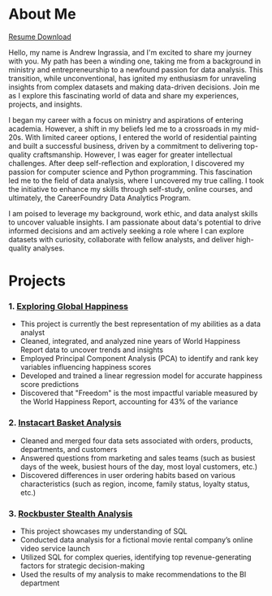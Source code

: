 # About Me

[Resume Download](https://github.com/A-Ingrassia/A-Ingrassia/blob/main/Ingrassia%20Andrew%20Resume.pdf)

Hello, my name is Andrew Ingrassia, and I'm excited to share my journey with you. My path has been a winding one, taking me from a background in ministry and entrepreneurship to a newfound passion for data analysis. This transition, while unconventional, has ignited my enthusiasm for unraveling insights from complex datasets and making data-driven decisions. Join me as I explore this fascinating world of data and share my experiences, projects, and insights.

I began my career with a focus on ministry and aspirations of entering academia. However, a shift in my beliefs led me to a crossroads in my mid-20s. With limited career options, I entered the world of residential painting and built a successful business, driven by a commitment to delivering top-quality craftsmanship. However, I was eager for greater intellectual challenges. After deep self-reflection and exploration, I discovered my passion for computer science and Python programming. This fascination led me to the field of data analysis, where I uncovered my true calling. I took the initiative to enhance my skills through self-study, online courses, and ultimately, the CareerFoundry Data Analytics Program.

I am poised to leverage my background, work ethic, and data analyst skills to uncover valuable insights. I am passionate about data's potential to drive informed decisions and am actively seeking a role where I can explore datasets with curiosity, collaborate with fellow analysts, and deliver high-quality analyses.

# Projects
### 1. [Exploring Global Happiness](https://github.com/A-Ingrassia/Exploring-Global-Happiness)
- This project is currently the best representation of my abilities as a data analyst
- Cleaned, integrated, and analyzed nine years of World Happiness Report data to uncover trends and insights
- Employed Principal Component Analysis (PCA) to identify and rank key variables influencing happiness scores
- Developed and trained a linear regression model for accurate happiness score predictions
- Discovered that "Freedom" is the most impactful variable measured by the World Happiness Report, accounting for 43% of the variance

### 2. [Instacart Basket Analysis](https://github.com/A-Ingrassia/Instacart-Python)
- Cleaned and merged four data sets associated with orders, products, departments, and customers
- Answered questions from marketing and sales teams (such as busiest days of the week, busiest hours of the day, most loyal customers, etc.)
- Discovered differences in user ordering habits based on various characteristics (such as region, income, family status, loyalty status, etc.)

### 3. [Rockbuster Stealth Analysis](https://github.com/A-Ingrassia/Rockbuster-SQL)
- This project showcases my understanding of SQL
- Conducted data analysis for a fictional movie rental company’s online video service launch
- Utilized SQL for complex queries, identifying top revenue-generating factors for strategic decision-making
- Used the results of my analysis to make recommendations to the BI department
